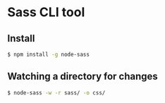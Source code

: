 # Sass CLI tool
## Install
```sh
$ npm install -g node-sass
```

## Watching a directory for changes
```sh
$ node-sass -w -r sass/ -o css/
```

